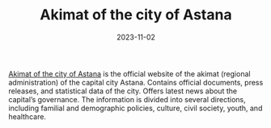 ﻿---
title: "Akimat of the city of Astana"
linkTitle: "Akimat of the city of Astana"
contributor: ["Aizada Arystanbek"]
created: 2022-07-27
countries: ["Kazakhstan"]
category: ["Government"]
tags: ["government", "policy", "documents"]
date_start: []
date_end: []
data_type: ["policy", "news"] 
language: ["Russian", "Kazakh", "English"]
date: 2023-11-02
description: 
  Akimat of the city of Astana is the official website of the akimat (regional administration) of the capital city Astana.
---

[Akimat of the city of Astana](https://www.gov.kz/memleket/entities/astana/about?lang=en) is the official website of the akimat (regional administration) of the capital city Astana. Contains official documents, press releases, and statistical data of the city. Offers latest news about the capital’s governance. The information is divided into several directions, including familial and demographic policies, culture, civil society, youth, and healthcare.
